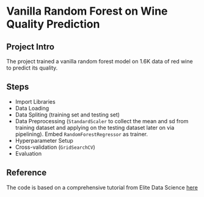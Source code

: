 # Vanilla Random Forest on Wine Quality Prediction

## Project Intro
The project trained a vanilla random forest model on 1.6K data of red wine to predict its quality. 

## Steps
- Import Libraries
- Data Loading
- Data Spliting (training set and testing set)
- Data Preprocessing (`StandardScaler` to collect the mean and sd from training dataset and applying on the testing dataset later on via pipelining). Embed `RandomForestRegressor` as trainer.
- Hyperparameter Setup
- Cross-validation (`GridSearchCV`)
- Evaluation

## Reference
The code is based on a comprehensive tutorial from Elite Data Science [here](https://elitedatascience.com/python-machine-learning-tutorial-scikit-learn)

